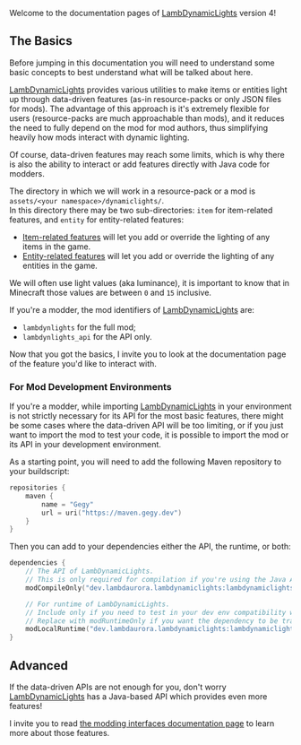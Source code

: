 Welcome to the documentation pages of [LambDynamicLights] version 4!

## The Basics

Before jumping in this documentation you will need to understand some basic concepts to best understand what will be talked about here.

[LambDynamicLights] provides various utilities to make items or entities light up through data-driven features (as-in resource-packs or only JSON files for mods).
The advantage of this approach is it's extremely flexible for users (resource-packs are much approachable than mods),
and it reduces the need to fully depend on the mod for mod authors, thus simplifying heavily how mods interact with dynamic lighting.

Of course, data-driven features may reach some limits, which is why there is also the ability to interact or add features directly with Java code for modders.

The directory in which we will work in a resource-pack or a mod is `assets/<your namespace>/dynamiclights/`.  
In this directory there may be two sub-directories: `item` for item-related features, and `entity` for entity-related features:
- [Item-related features][item] will let you add or override the lighting of any items in the game.
- [Entity-related features][entity] will let you add or override the lighting of any entities in the game.

We will often use light values (aka luminance), it is important to know that in Minecraft those values are between `0` and `15` inclusive.

If you're a modder, the mod identifiers of [LambDynamicLights] are:
- `lambdynlights` for the full mod;
- `lambdynlights_api` for the API only.

Now that you got the basics, I invite you to look at the documentation page of the feature you'd like to interact with.

### For Mod Development Environments

If you're a modder, while importing [LambDynamicLights] in your environment is not strictly necessary for its API for the most basic features,
there might be some cases where the data-driven API will be too limiting, or if you just want to import the mod to test your code, it is possible to import
the mod or its API in your development environment.

As a starting point, you will need to add the following Maven repository to your buildscript:
```kotlin
repositories {
	maven {
		name = "Gegy"
		url = uri("https://maven.gegy.dev")
	}
}
```

Then you can add to your dependencies either the API, the runtime, or both:

```kotlin
dependencies {
	// The API of LambDynamicLights.
	// This is only required for compilation if you're using the Java API.
	modCompileOnly("dev.lambdaurora.lambdynamiclights:lambdynamiclights-api:<version>")

	// For runtime of LambDynamicLights.
	// Include only if you need to test in your dev env compatibility with LambDynamicLights.
	// Replace with modRuntimeOnly if you want the dependency to be transitive.
	modLocalRuntime("dev.lambdaurora.lambdynamiclights:lambdynamiclights-runtime:<version>")
}
```

## Advanced

If the data-driven APIs are not enough for you, don't worry [LambDynamicLights] has a Java-based API which provides even more features!

I invite you to read [the modding interfaces documentation page](./java.html) to learn more about those features.

[LambDynamicLights]: ../..
[item]: ./item.html "Documentation of the item-related lighting features"
[entity]: ./entity.html "Documentation of the entity-related lighting features"

